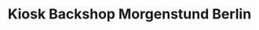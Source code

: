 ---
title: "Kiosk Backshop Morgenstund Berlin"
url: /berlin/kiosk-backshop-morgenstund-berlin/
shop: Zeitungen
---